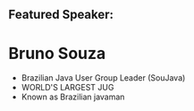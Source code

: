 ## Featured Speaker: 

# Bruno Souza
* Brazilian Java User Group Leader (SouJava)
* WORLD'S LARGEST JUG
* Known as Brazilian javaman